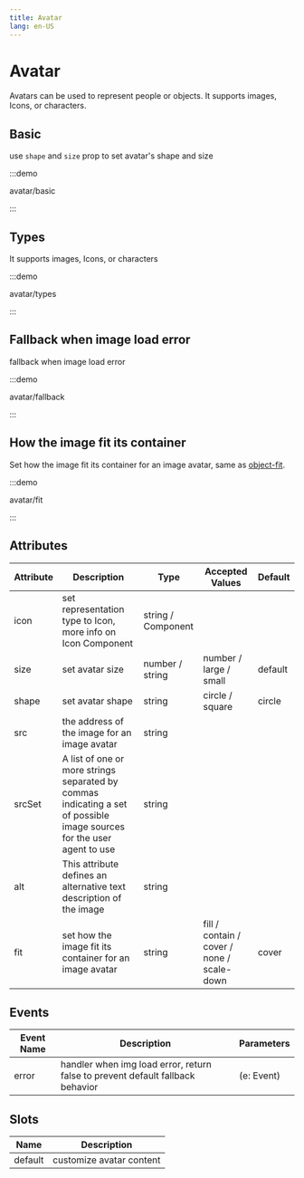```yaml
---
title: Avatar
lang: en-US
---
```


# Avatar

Avatars can be used to represent people or objects. It supports images, Icons, or characters.

## Basic

use `shape` and `size` prop to set avatar's shape and size

:::demo

avatar/basic

:::

## Types

It supports images, Icons, or characters

:::demo

avatar/types

:::

## Fallback when image load error

fallback when image load error

:::demo

avatar/fallback

:::

## How the image fit its container

Set how the image fit its container for an image avatar, same as [object-fit](https://developer.mozilla.org/en-US/docs/Web/CSS/object-fit).

:::demo

avatar/fit

:::

## Attributes

| Attribute | Description                                                                                                            | Type               | Accepted Values                            | Default |
| --------- | ---------------------------------------------------------------------------------------------------------------------- | ------------------ | ------------------------------------------ | ------- |
| icon      | set representation type to Icon, more info on Icon Component                                                           | string / Component |                                            |         |
| size      | set avatar size                                                                                                        | number / string    | number / large / small                     | default |
| shape     | set avatar shape                                                                                                       | string             | circle / square                            | circle  |
| src       | the address of the image for an image avatar                                                                           | string             |                                            |         |
| srcSet    | A list of one or more strings separated by commas indicating a set of possible image sources for the user agent to use | string             |                                            |         |
| alt       | This attribute defines an alternative text description of the image                                                    | string             |                                            |         |
| fit       | set how the image fit its container for an image avatar                                                                | string             | fill / contain / cover / none / scale-down | cover   |

## Events

| Event Name | Description                                                                    | Parameters |
| ---------- | ------------------------------------------------------------------------------ | ---------- |
| error      | handler when img load error, return false to prevent default fallback behavior | (e: Event) |

## Slots

| Name    | Description              |
| ------- | ------------------------ |
| default | customize avatar content |

<style lang="scss">
.example-showcase {
  .demo-basic {
    text-align: center;

    .demo-basic--circle,
    .demo-basic--square {
      display: flex;
      justify-content: space-between;
      align-items: center;
      .block {
        flex: 1;
      }

      .block:not(:last-child) {
        border-right: 1px solid var(--el-border-color-base);
      }
    }

    .el-col:not(:last-child) {
      border-right: 1px solid var(--el-border-color-base);
    }
  }

  .sub-title {
    margin-bottom: 10px;
    font-size: 14px;
    color: var(--el-text-color-secondary);
  }



  .demo-type {
    display: flex;

    > div {
      flex: 1;
      text-align: center;
    }

    > div:not(:last-child) {
      border-right: 1px solid var(--el-border-color-base);
    }
  }

  .demo-fit {
    display: flex;
    text-align: center;
    justify-content: space-between;

    .block {
      flex: 1;
      display: flex;
      flex-direction: column;
      flex-grow: 0;
    }

    .title {
      margin-bottom: 10px;
      font-size: 14px;
      color: var(--el-text-color-secondary);
    }
  }
}
</style>
